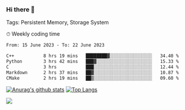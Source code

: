 ### Hi there 👋

Tags: Persistent Memory, Storage System

<!--

[![Anurag's github stats](https://github-readme-stats.vercel.app/api?username=wwyf)](https://github.com/anuraghazra/github-readme-stats)

[![Anurag's github stats](https://github-readme-stats.vercel.app/api?username=wwyf&count_private=true)](https://github.com/anuraghazra/github-readme-stats)


[![Top Langs](https://github-readme-stats.vercel.app/api/top-langs/?username=wwyf&count_private=true&&hide=jupyter%20notebook,html)](https://github.com/anuraghazra/github-readme-stats)



-->


⏱ Weekly coding time

<!--START_SECTION:waka-->

```txt
From: 15 June 2023 - To: 22 June 2023

C++           8 hrs 19 mins   ████████▓░░░░░░░░░░░░░░░░   34.40 %
Python        3 hrs 42 mins   ███▓░░░░░░░░░░░░░░░░░░░░░   15.33 %
C             3 hrs           ███░░░░░░░░░░░░░░░░░░░░░░   12.44 %
Markdown      2 hrs 37 mins   ██▓░░░░░░░░░░░░░░░░░░░░░░   10.87 %
CMake         2 hrs 19 mins   ██▒░░░░░░░░░░░░░░░░░░░░░░   09.60 %
```

<!--END_SECTION:waka-->



[![Anurag's github stats](https://github-readme-stats.vercel.app/api?username=wwyf&count_private=true&show_icons=true&hide_border=true)](https://github.com/anuraghazra/github-readme-stats) [![Top Langs](https://github-readme-stats.vercel.app/api/top-langs/?username=wwyf&count_private=true&hide=jupyter%20notebook,html,OpenEdge%20ABL&langs_count=10&layout=compact&hide_border=true)](https://github.com/anuraghazra/github-readme-stats)

<!--

[![willianrod's wakatime stats](https://github-readme-stats.vercel.app/api/wakatime?username=wwyf)](https://github.com/anuraghazra/github-readme-stats)


-->

![](https://hit.yhype.me/github/profile?user_id=23121291)
